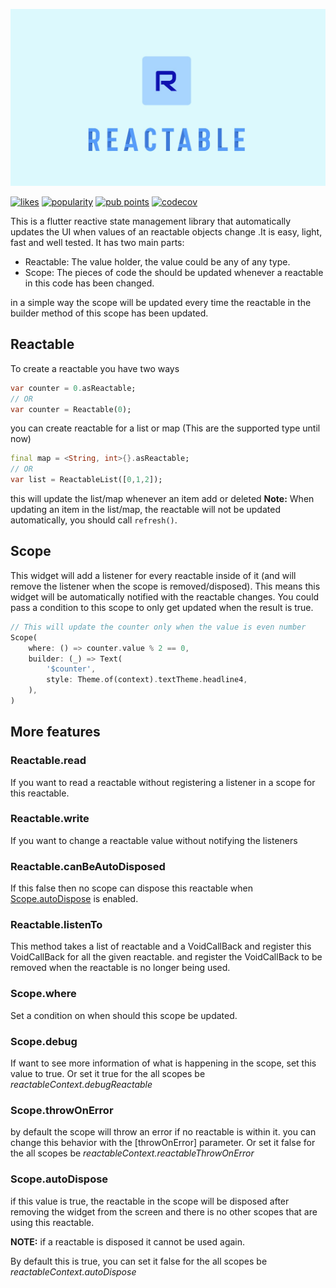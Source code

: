 ![logo](./assets/Name.jpg)

[![likes](https://img.shields.io/pub/likes/reactable?logo=dart)](https://pub.dev/packages/reactable)
[![popularity](https://img.shields.io/pub/popularity/reactable?logo=dart)](https://pub.dev/packages/reactable)
[![pub points](https://img.shields.io/pub/points/reactable?logo=dart)](https://pub.dev/packages/reactable) 
[![codecov](https://codecov.io/gh/SchabanBo/reactable/branch/master/graph/badge.svg?token=LxDyOPFg4o)](https://codecov.io/gh/SchabanBo/reactable)

This is a flutter reactive state management library that automatically updates the UI when values of an reactable objects change .It is easy, light, fast and well tested.
It has two main parts:

- Reactable: The value holder, the value could be any of any type.
- Scope: The pieces of code the should be updated whenever a reactable in this code has been changed.

in a simple way the scope will be updated every time the reactable in the builder method of this scope has been updated.

## Reactable

To create a reactable you have two ways

```dart
var counter = 0.asReactable;
// OR
var counter = Reactable(0);
```

you can create reactable for a list or map (This are the supported type until now)

```dart
final map = <String, int>{}.asReactable;
// OR
var list = ReactableList([0,1,2]);
```

this will update the list/map whenever an item add or deleted
**Note:** When updating an item in the list/map, the reactable will not be updated automatically, you should call `refresh()`.

## Scope

This widget will add a listener for every reactable inside of it (and will remove the listener when the scope is removed/disposed).
This means this widget will be automatically notified with the reactable changes.
You could pass a condition to this scope to only get updated when the result is true.

```dart
// This will update the counter only when the value is even number
Scope(
    where: () => counter.value % 2 == 0,
    builder: (_) => Text(
        '$counter',
        style: Theme.of(context).textTheme.headline4,
    ),
)
```

## More features

### Reactable.read

If you want to read a reactable without registering a listener in a scope for this reactable.

### Reactable.write

If you want to change a reactable value without notifying the listeners

### Reactable.canBeAutoDisposed

If this false then no scope can dispose this reactable when [Scope.autoDispose](#scopeautodispose) is enabled.

### Reactable.listenTo

This method takes a list of reactable and a VoidCallBack and register this VoidCallBack for all the given reactable. and register the VoidCallBack to be removed when the reactable is no longer being used.

### Scope.where

Set a condition on when should this scope be updated.

### Scope.debug

If want to see more information of what is happening in the scope, set this value to true. Or set it true for the all scopes be *reactableContext.debugReactable*

### Scope.throwOnError

by default the scope will throw an error if no reactable is within it. you can change this behavior with the [throwOnError] parameter. Or set it false for the all scopes be *reactableContext.reactableThrowOnError*

### Scope.autoDispose

if this value is true, the reactable in the scope will be disposed after removing the widget from the screen and there is no other scopes that are using this reactable.

**NOTE:** if a reactable is disposed it cannot be used again.

By default this is true, you can set it false for the all scopes be *reactableContext.autoDispose*

